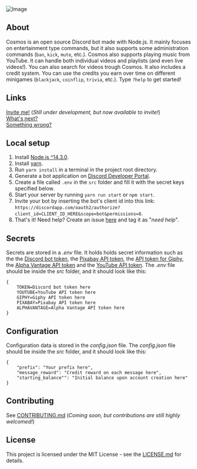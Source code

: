 ![Image](https://i.ibb.co/dLp1FSX/Untitled.png)

## About
Cosmos is an open source Discord bot made with Node.js. It mainly focuses on entertainment type commands, but it also supports some administration commands (`ban`, `kick`, `mute`, etc.). Cosmos also supports playing music from YouTube. It can handle both individual videos and playlists (and even live videos!). You can also search for videos trough Cosmos. It also includes a credit system. You can use the credits you earn over time on different minigames (`blackjack`, `coinflip`, `trivia`, etc.). Type `?help` to get started!

## Links
[Invite me!](https://discordapp.com/oauth2/authorize?client_id=672828141743374340&scope=bot&permissions=8) (*Still under development, but now available to invite!*)  
[What's next?](https://github.com/jonassterud/Cosmos/projects/1)  
[Something wrong?](https://github.com/jonassterud/Cosmos/issues)

## Local setup
1. Install [Node.js ^14.3.0](https://nodejs.org/en/).
2. Install [yarn](https://classic.yarnpkg.com/en/docs/install/#windows-stable).
3. Run `yarn install` in a terminal in the project root directory.
4. Generate a bot application on [Discord Developer Portal](https://discordapp.com/developers/applications/).
5. Create a file called `.env` in the `src` folder and fill it with the secret keys specified below.
6. Start your server by running `yarn run start` or `npm start`.
7. Invite your bot by inserting the bot's client id into this link: `https://discordapp.com/oauth2/authorize?client_id=CLIENT_ID_HERE&scope=bot&permissions=8`.
8. That's it! Need help? Create an issue [here](https://github.com/jonassterud/Cosmos/issues) and tag it as "*need help*".
 
## Secrets
Secrets are stored in a *.env* file. It holds holds secret information such as the the [Discord bot token](https://discordapp.com/developers/applications/), the [Pixabay API token](https://pixabay.com/no/service/about/api/), the [API token for Giphy](https://developers.giphy.com/dashboard/), the [Alpha Vantage API token](https://www.alphavantage.co/) and the [YouTube API token](https://console.cloud.google.com/projectcreate). The *.env* file should be inside the *src* folder, and it should look like this:
```
{
    TOKEN=Discord bot token here
    YOUTUBE=YouTube API token here
    GIPHY=Giphy API token here
    PIXABAY=Pixabay API token here
    ALPHAVANTAGE=Alpha Vantage API token here
}
```

## Configuration
Configuration data is stored in the *config.json* file. The *config.json* file should be inside the *src* folder, and it should look like this:
```
{
    "prefix": "Your prefix here",
    "message_reward": "Credit reward on each message here",
    "starting_balance"": "Initial balance upon account creation here"
}
```

## Contributing
See [CONTRIBUTING.md]() (*Coming soon, but contributions are still highly welcomed!*)

## License
This project is licensed under the MIT License - see the [LICENSE.md](https://github.com/jonassterud/Cosmos/blob/master/LICENSE) for details.
